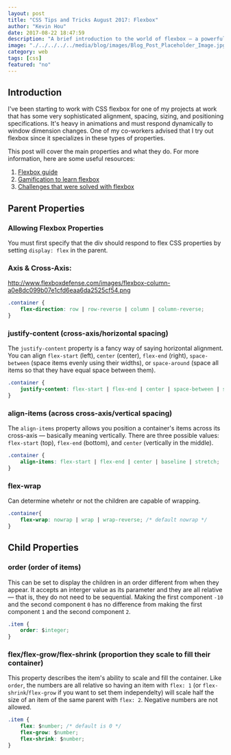 ```yaml
---
layout: post
title: "CSS Tips and Tricks August 2017: Flexbox"
author: "Kevin Hou"
date: 2017-08-22 18:47:59
description: "A brief introduction to the world of flexbox — a powerful layout and alignment tool."
image: "./../../../../media/blog/images/Blog_Post_Placeholder_Image.jpg"
category: web
tags: [css]
featured: "no"
---
```

## Introduction
I've been starting to work with CSS flexbox for one of my projects at work that has some very sophisticated alignment, spacing, sizing, and positioning specifications. It's heavy in animations and must respond dynamically to window dimension changes. One of my co-workers advised that I try out flexbox since it specializes in these types of properties.

This post will cover the main properties and what they do. For more information, here are some useful resources:  
1. [Flexbox guide](https://css-tricks.com/snippets/css/a-guide-to-flexbox/)  
2. [Gamification to learn flexbox](http://www.flexboxdefense.com/)  
3. [Challenges that were solved with flexbox](https://philipwalton.github.io/solved-by-flexbox/)  

## Parent Properties

### Allowing Flexbox Properties
You must first specify that the div should respond to flex CSS properties by setting `display: flex` in the parent.


### Axis & Cross-Axis:
http://www.flexboxdefense.com/images/flexbox-column-a0e8dc099b07e1cfd6eaa6da2525cf54.png

``` css
.container {
    flex-direction: row | row-reverse | column | column-reverse;
}
```

### justify-content (cross-axis/horizontal spacing)
The `justify-content` property is a fancy way of saying horizontal alignment. You can align `flex-start` (left), `center` (center), `flex-end` (right), `space-between` (space items evenly using their widths), or `space-around` (space all items so that they have equal space between them).

``` css
.container {
    justify-content: flex-start | flex-end | center | space-between | space-around | space-evenly;
}
```

### align-items (across cross-axis/vertical spacing)
The `align-items` property allows you position a container's items across its cross-axis — basically meaning vertically. There are three possible values: `flex-start` (top), `flex-end` (bottom), and `center` (vertically in the middle).

``` css
.container {
    align-items: flex-start | flex-end | center | baseline | stretch;
}
```

### flex-wrap
Can determine whetehr or not the children are capable of wrapping.
``` css
.container{
    flex-wrap: nowrap | wrap | wrap-reverse; /* default nowrap */
}
```

## Child Properties

### order (order of items)
This can be set to display the children in an order different from when they appear. It accepts an interger value as its parameter and they are all relative — that is, they do not need to be sequential. Making the first component `-10` and the second component `0` has no difference from making the first component `1` and the second component `2`.

``` css
.item {
    order: $integer;
}
```

### flex/flex-grow/flex-shrink (proportion they scale to fill their container)
This property describes the item's ability to scale and fill the container. Like `order`, the numbers are all relative so having an item with `flex: 1` (or `flex-shrink`/`flex-grow` if you want to set them independelty) will scale half the size of an item of the same parent with `flex: 2`. Negative numbers are not allowed.

``` css
.item {
    flex: $number; /* default is 0 */
    flex-grow: $number;
    flex-shrink: $number;
}
```
